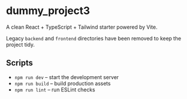 # dummy_project3

A clean React + TypeScript + Tailwind starter powered by Vite.

Legacy `backend` and `frontend` directories have been removed to keep the project tidy.

## Scripts

- `npm run dev` – start the development server
- `npm run build` – build production assets
- `npm run lint` – run ESLint checks

